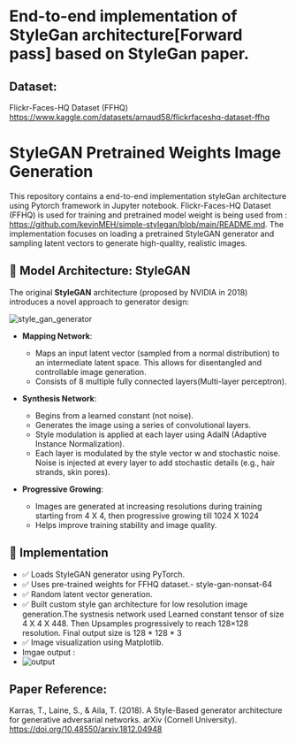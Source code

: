 
# End-to-end implementation of StyleGan architecture[Forward pass] based on StyleGan paper.

## Dataset:

Flickr-Faces-HQ Dataset (FFHQ)
https://www.kaggle.com/datasets/arnaud58/flickrfaceshq-dataset-ffhq

# StyleGAN Pretrained Weights Image Generation

This repository contains a end-to-end implementation styleGan architecture using Pytorch framework in Jupyter notebook. Flickr-Faces-HQ Dataset (FFHQ) is used for training and pretrained model weight is being used from : https://github.com/kevinMEH/simple-stylegan/blob/main/README.md. 
The implementation focuses on loading a pretrained StyleGAN generator and sampling latent vectors to generate high-quality, realistic images.

## 📐 Model Architecture: StyleGAN

The original **StyleGAN** architecture (proposed by NVIDIA in 2018) introduces a novel approach to generator design:

![style_gan_generator](https://github.com/user-attachments/assets/97b251d3-5195-4597-bba5-8ef4fae6eb58)

- **Mapping Network**:  
  - Maps an input latent vector (sampled from a normal distribution) to an intermediate latent space. This allows for disentangled and controllable image generation.
  - Consists of 8 multiple fully connected layers(Multi-layer perceptron).

- **Synthesis Network**:
  - Begins from a learned constant (not noise).
  - Generates the image using a series of convolutional layers.
  - Style modulation is applied at each layer using AdaIN (Adaptive Instance Normalization).
  - Each layer is modulated by the style vector w and stochastic noise. Noise is injected at every layer to add stochastic details (e.g., hair strands, skin pores).

- **Progressive Growing**:
  - Images are generated at increasing resolutions during training starting from 4 X 4, then progressive growing till 1024 X 1024
  - Helps improve training stability and image quality.

## 🚀 Implementation 

- ✅ Loads StyleGAN generator using PyTorch.
- ✅ Uses pre-trained weights for FFHQ dataset.- style-gan-nonsat-64
- ✅ Random latent vector generation.
- ✅ Built custom style gan architecture for low resolution image generation.The systnesis network used Learned constant tensor of size 4 X 4 X 448. Then Upsamples progressively to reach 128×128 resolution. Final output size is 128 * 128 * 3
- ✅ Image visualization using Matplotlib.
- Imgae output :
- ![output](https://github.com/user-attachments/assets/b33f7a24-cd6b-40ae-94a6-0eb1f4870a58)


## Paper Reference:
Karras, T., Laine, S., & Aila, T. (2018). A Style-Based generator architecture for generative adversarial networks. arXiv (Cornell University). https://doi.org/10.48550/arxiv.1812.04948


